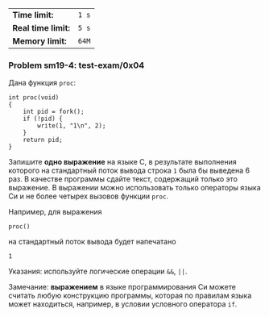 |                      |       |
|----------------------|-------|
| **Time limit:**      | `1 s` |
| **Real time limit:** | `5 s` |
| **Memory limit:**    | `64M` |


### Problem sm19-4: test-exam/0x04

Дана функция `proc`:

    
    
    int proc(void)
    {
        int pid = fork();
        if (!pid) {
            write(1, "1\n", 2);
        }
        return pid;
    }

Запишите **одно выражение** на языке C, в результате выполнения которого на стандартный поток вывода
строка `1` была бы выведена 6 раз. В качестве программы сдайте текст, содержащий только это
выражение. В выражении можно использовать только операторы языка Си и не более четырех вызовов
функции `proc`.

Например, для выражения

    
    
    proc()

на стандартный поток вывода будет напечатано

    
    
    1

Указания: используйте логические операции `&&`, `||`.

Замечание: **выражением** в языке программирования Си можете считать любую конструкцию программы,
которая по правилам языка может находиться, например, в условии условного оператора `if`.


